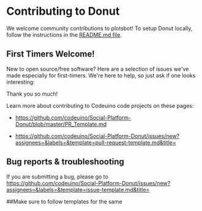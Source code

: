 Contributing to Donut
==========================

We welcome community contributions to plotsbot! To setup Donut locally, follow the instructions in the [README.md file](https://github.com/codeuino/Social-Platform-Donut/blob/master/README.md).

## First Timers Welcome!

New to open source/free software? Here are a selection of issues we've made especially for first-timers. We're here to help, so just ask if one looks interesting:


Thank you so much!

Learn more about contributing to Codeuino code projects on these pages:

* https://github.com/codeuino/Social-Platform-Donut/blob/master/PR_Template.md

* https://github.com/codeuino/Social-Platform-Donut/issues/new?assignees=&labels=&template=pull-request-template.md&title= 

## Bug reports & troubleshooting

If you are submitting a bug, please go to https://github.com/codeuino/Social-Platform-Donut/issues/new?assignees=&labels=&template=issue-template.md&title=

##Make sure to follow templates for the same 
